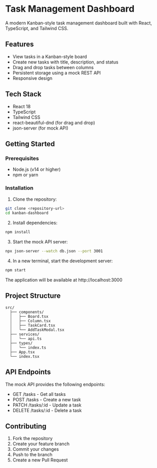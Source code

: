 # Task Management Dashboard

A modern Kanban-style task management dashboard built with React, TypeScript, and Tailwind CSS.

## Features

- View tasks in a Kanban-style board
- Create new tasks with title, description, and status
- Drag and drop tasks between columns
- Persistent storage using a mock REST API
- Responsive design

## Tech Stack

- React 18
- TypeScript
- Tailwind CSS
- react-beautiful-dnd (for drag and drop)
- json-server (for mock API)

## Getting Started

### Prerequisites

- Node.js (v14 or higher)
- npm or yarn

### Installation

1. Clone the repository:

```bash
git clone <repository-url>
cd kanban-dashboard
```

2. Install dependencies:

```bash
npm install
```

3. Start the mock API server:

```bash
npx json-server --watch db.json --port 3001
```

4. In a new terminal, start the development server:

```bash
npm start
```

The application will be available at http://localhost:3000

## Project Structure

```
src/
  ├── components/
  │   ├── Board.tsx
  │   ├── Column.tsx
  │   ├── TaskCard.tsx
  │   └── AddTaskModal.tsx
  ├── services/
  │   └── api.ts
  ├── types/
  │   └── index.ts
  ├── App.tsx
  └── index.tsx
```

## API Endpoints

The mock API provides the following endpoints:

- GET /tasks - Get all tasks
- POST /tasks - Create a new task
- PATCH /tasks/:id - Update a task
- DELETE /tasks/:id - Delete a task

## Contributing

1. Fork the repository
2. Create your feature branch
3. Commit your changes
4. Push to the branch
5. Create a new Pull Request
